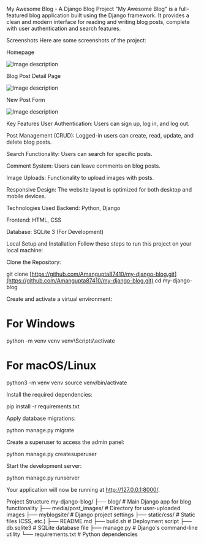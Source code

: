 My Awesome Blog - A Django Blog Project
"My Awesome Blog" is a full-featured blog application built using the Django framework. It provides a clean and modern interface for reading and writing blog posts, complete with user authentication and search features.

Screenshots
Here are some screenshots of the project:

Homepage

![Image description](https://i.postimg.cc/jjjfKGv7/Screenshot-2025-08-11-132405.png)

Blog Post Detail Page

![Image description](https://i.postimg.cc/mDCgGjx9/Screenshot-2025-08-11-134332.png)


New Post Form

![Image description](https://i.postimg.cc/gkCdGRDq/Screenshot-2025-08-11-134624.png)

Key Features
User Authentication: Users can sign up, log in, and log out.

Post Management (CRUD): Logged-in users can create, read, update, and delete blog posts.

Search Functionality: Users can search for specific posts.

Comment System: Users can leave comments on blog posts.

Image Uploads: Functionality to upload images with posts.

Responsive Design: The website layout is optimized for both desktop and mobile devices.

Technologies Used
Backend: Python, Django

Frontend: HTML, CSS

Database: SQLite 3 (For Development)

Local Setup and Installation
Follow these steps to run this project on your local machine:

Clone the Repository:

git clone [https://github.com/Amangupta87410/my-django-blog.git](https://github.com/Amangupta87410/my-django-blog.git)
cd my-django-blog

Create and activate a virtual environment:

# For Windows
python -m venv venv
venv\Scripts\activate

# For macOS/Linux
python3 -m venv venv
source venv/bin/activate

Install the required dependencies:

pip install -r requirements.txt

Apply database migrations:

python manage.py migrate

Create a superuser to access the admin panel:

python manage.py createsuperuser

Start the development server:

python manage.py runserver

Your application will now be running at http://127.0.0.1:8000/.

Project Structure
my-django-blog/
├── blog/                 # Main Django app for blog functionality
├── media/post_images/    # Directory for user-uploaded images
├── myblogsite/           # Django project settings
├── static/css/           # Static files (CSS, etc.)
├── README.md
├── build.sh              # Deployment script
├── db.sqlite3            # SQLite database file
├── manage.py             # Django's command-line utility
└── requirements.txt      # Python dependencies




